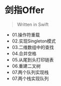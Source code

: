 # 剑指Offer

> Written in Swift

* 01.操作符重载
* 02.实现Singleton模式
* 03.二维数组中的查找
* 04.合并空格
* 05.从尾到头打印链表
* 06.重建二叉树
* 07.两个队列实现栈
* 07.两个栈实现队列


